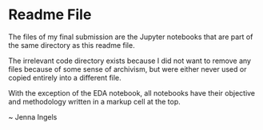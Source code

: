 # Readme File
The files of my final submission are the Jupyter notebooks that are part of the same directory as this readme file.

The irrelevant code directory exists because I did not want to remove any files because of some sense of archivism, but were either never used or copied entirely into a different file.

With the exception of the EDA notebook, all notebooks have their objective and methodology written in a markup cell at the top.

~ Jenna Ingels